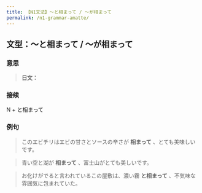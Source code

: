 ```yaml
---
title: 【N1文法】〜と相まって / 〜が相まって
permalink: /n1-grammar-amatte/
---
```


## 文型：〜と相まって / 〜が相まって

### 意思

> **日文：**


### 接续

N + と相まって

### 例句

> このエビチリはエビの甘さとソースの辛さが **相まって** 、とても美味しいです。

> 青い空と湖が **相まって** 、富士山がとても美しいです。

> お化けがでると言われているこの屋敷は、濃い霧 **と相まって** 、不気味な雰囲気に包まれていた。

